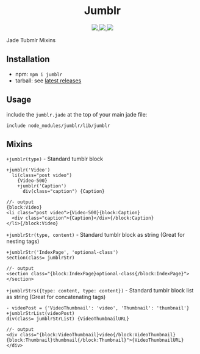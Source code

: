 <h1 align='center'>Jumblr</h1>

<p align="center">
  <a title='NPM version' href="http://badge.fury.io/js/jumblr">
    <img src='http://img.shields.io/npm/v/jumblr.svg?style=flat' />
  </a>
  <a title='Build Status' href="https://travis-ci.org/hhsnopek/jumblr">
    <img src='http://img.shields.io/travis/hhsnopek/jumblr.svg?style=flat' />
  </a>
  <a title='devDependency Status' href="https://gemnasium.com/hhsnopek/jumblr">
    <img src='http://img.shields.io/gemnasium/hhsnopek/jumblr.svg?style=flat' />
  </a>
</p>

Jade Tubmlr Mixins


## Installation
- npm: `npm i jumblr`
- tarball: see [latest releases](https://github.com/hhsnopek/jumblr/releases)

## Usage
include the `jumblr.jade` at the top of your main jade file:
```jade
include node_modules/jumblr/lib/jumblr
```

## Mixins

`+jumblr(type)` - Standard tumblr block
```jade
+jumblr('Video')
  li(class="post video")
    {Video-500}
    +jumblr('Caption')
      div(class="caption") {Caption}

//- output
{block:Video}
<li class="post video">{Video-500}{block:Caption}
  <div class="caption">{Caption}</div>{/block:Caption}
</li>{/block:Video}
```

`+jumblrStr(type, content)` - Standard tumblr block as string (Great for nesting tags)
```jade
+jumblrStr('IndexPage', 'optional-class')
section(class= jumblrStr)

//- output
<section class="{block:IndexPage}optional-class{/block:IndexPage}"></section>
```

`+jumblrStrs({type: content, type: content})` - Standard tumblr block list as string (Great for concatenating tags)
```jade
- videoPost = {'VideoThumbnail': 'video', 'Thumbnail': 'thumbnail'}
+jumblrStrList(videoPost)
div(class= jumblrStrList) {VideoThumbnailURL}

//- output
<div class="{block:VideoThumbnail}video{/block:VideoThumbnail}{block:Thumbnail}thumbnail{/block:Thumbnail}">{VideoThumbnailURL}</div>
```

